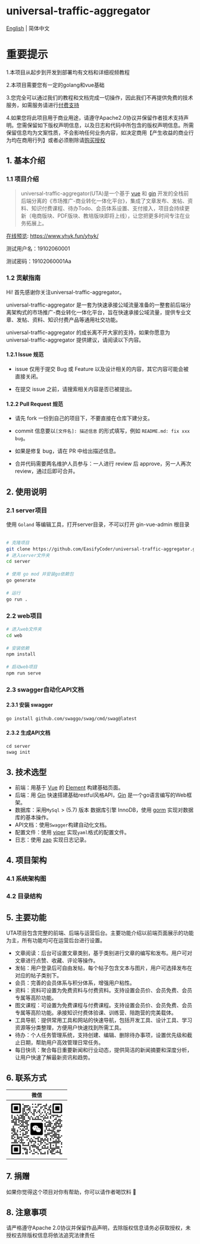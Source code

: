 # universal-traffic-aggregator

[English](./README-en.md) | 简体中文

# 重要提示

1.本项目从起步到开发到部署均有文档和详细视频教程

2.本项目需要您有一定的golang和vue基础

3.您完全可以通过我们的教程和文档完成一切操作，因此我们不再提供免费的技术服务，如需服务请进行[付费支持]()

4.如果您将此项目用于商业用途，请遵守Apache2.0协议并保留作者技术支持声明。您需保留如下版权声明信息，以及日志和代码中所包含的版权声明信息。所需保留信息均为文案性质，不会影响任何业务内容，如决定商用【产生收益的商业行为均在商用行列】或者必须剔除请[购买授权]()

## 1. 基本介绍

### 1.1 项目介绍

> universal-traffic-aggregator(UTA)是一个基于 [vue](https://vuejs.org) 和 [gin](https://gin-gonic.com) 开发的全栈前后端分离的《市场推广-商业转化一体化平台》，集成了文章发布、发帖、资料、知识付费课程、待办Todo、会员体系设置、支付接入，项目会持续更新（电商版块、PDF版块、教培版块即将上线），让您把更多时间专注在业务拓展上。

[在线预览](https://www.yhyk.fun/yhyk/): https://www.yhyk.fun/yhyk/

测试用户名：19102060001

测试密码：19102060001Aa

### 1.2 贡献指南

Hi! 首先感谢你关注universal-traffic-aggregator。

universal-traffic-aggregator 是一套为快速承接公域流量准备的一整套前后端分离架构式的市场推广-商业转化一体化平台，旨在快速承接公域流量，提供专业文章、发帖、资料、知识付费产品等通用社交功能。

universal-traffic-aggregator 的成长离不开大家的支持，如果你愿意为 universal-traffic-aggregator 提供建议，请阅读以下内容。

#### 1.2.1 Issue 规范
- issue 仅用于提交 Bug 或 Feature 以及设计相关的内容，其它内容可能会被直接关闭。
									      
- 在提交 issue 之前，请搜索相关内容是否已被提出。

#### 1.2.2 Pull Request 规范
- 请先 fork 一份到自己的项目下，不要直接在仓库下建分支。

- commit 信息要以`[文件名]: 描述信息` 的形式填写，例如 `README.md: fix xxx bug`。

- 如果是修复 bug，请在 PR 中给出描述信息。

- 合并代码需要两名维护人员参与：一人进行 review 后 approve，另一人再次 review，通过后即可合并。

## 2. 使用说明

### 2.1 server项目

使用 `Goland` 等编辑工具，打开server目录，不可以打开 gin-vue-admin 根目录

```bash

# 克隆项目
git clone https://github.com/EasifyCoder/universal-traffic-aggregator.git
# 进入server文件夹
cd server

# 使用 go mod 并安装go依赖包
go generate

# 运行
go run . 

```

### 2.2 web项目

```bash
# 进入web文件夹
cd web

# 安装依赖
npm install

# 启动web项目
npm run serve
```

### 2.3 swagger自动化API文档

#### 2.3.1 安装 swagger

``` shell
go install github.com/swaggo/swag/cmd/swag@latest
```

#### 2.3.2 生成API文档

```` shell
cd server
swag init
````

## 3. 技术选型

- 前端：用基于 [Vue](https://vuejs.org) 的 [Element](https://github.com/ElemeFE/element) 构建基础页面。
- 后端：用 [Gin](https://gin-gonic.com/) 快速搭建基础restful风格API，[Gin](https://gin-gonic.com/) 是一个go语言编写的Web框架。
- 数据库：采用`MySql` > (5.7) 版本 数据库引擎 InnoDB，使用 [gorm](http://gorm.cn) 实现对数据库的基本操作。
- API文档：使用`Swagger`构建自动化文档。
- 配置文件：使用 [viper](https://github.com/spf13/viper) 实现`yaml`格式的配置文件。
- 日志：使用 [zap](https://github.com/uber-go/zap) 实现日志记录。

## 4. 项目架构

### 4.1 系统架构图

### 4.2 目录结构

## 5. 主要功能

UTA项目包含完整的前端、后端与运营后台。主要功能介绍以前端页面展示的功能为主，所有功能均可在运营后台进行设置。

- 文章阅读：后台可设置文章类别，基于类别进行文章的编写和发布。用户可对文章进行点赞、收藏、评论等操作。
- 发帖：用户登录后可自由发帖，每个帖子包含文本与图片，用户可选择发布在对应的帖子类别下。
- 会员：完善的会员体系与积分体系，增强用户粘性。
- 资料：资料可设置为免费资料与付费资料。支持设置会员价、会员免费、会员专属等高阶功能。
- 图文课程：可设置为免费课程与付费课程。支持设置会员价、会员免费、会员专属等高阶功能。承接知识付费体验课、训练营、陪跑营的完美载体。
- 工具导航：提供常用工具和网站的快速导航，包括开发工具、设计工具、学习资源等分类整理，方便用户快速找到所需工具。
- 待办：个人任务管理系统，支持创建、编辑、删除待办事项，设置优先级和截止日期，帮助用户高效管理日常任务。
- 每日快讯：聚合每日重要新闻和行业动态，提供简洁的新闻摘要和深度分析，让用户快速了解最新资讯和趋势。

## 6. 联系方式

| 微信 |
|  :---:  | 
| <img width="150" src="./assets/宇皓AI.png"> 


## 7. 捐赠

如果你觉得这个项目对你有帮助，你可以请作者喝饮料 :tropical_drink:

## 8. 注意事项

请严格遵守Apache 2.0协议并保留作品声明，去除版权信息请务必获取授权，未授权去除版权信息将依法追究法律责任